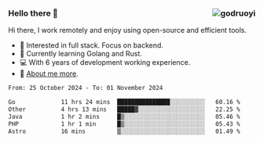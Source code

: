 ### Hello there 👋 <img align="right" src="https://github-readme-stats.vercel.app/api?username=godruoyi&show_icons=true" alt="godruoyi" />

Hi there, I work remotely and enjoy using open-source and efficient tools.

- 🔭 Interested in full stack. Focus on backend.
- 🌱 Currently learning Golang and Rust.
- 💻 With 6 years of development working experience.
- 👒 [About me more](https://godruoyi.com/posts/about-godruoyi).



<!--START_SECTION:waka-->

```txt
From: 25 October 2024 - To: 01 November 2024

Go             11 hrs 24 mins  ███████████████░░░░░░░░░░   60.16 %
Other          4 hrs 13 mins   █████▓░░░░░░░░░░░░░░░░░░░   22.25 %
Java           1 hr 2 mins     █▒░░░░░░░░░░░░░░░░░░░░░░░   05.46 %
PHP            1 hr 1 min      █▒░░░░░░░░░░░░░░░░░░░░░░░   05.43 %
Astro          16 mins         ▒░░░░░░░░░░░░░░░░░░░░░░░░   01.49 %
```

<!--END_SECTION:waka-->
